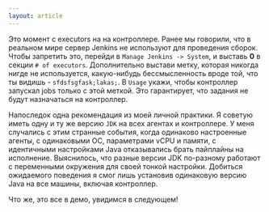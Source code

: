 ```yaml
---
layout: article
---
```

Это момент с executors на на контроллере. Ранее мы говорили, что в реальном мире сервер Jenkins не используют для проведения сборок.
Чтобы запретить это, перейди в `Manage Jenkins -> System`, и выставь **0** в секции `# of executors`. Дополнительно выстави метку, которая никогда нигде не используется, какую-нибудь бессмысленность вроде той, что ты видишь - `sfdsfsgfask;lakas;`. В `Usage` укажи, чтобы контроллер запускал jobs только с этой меткой. Это гарантирует, что задания не будут назначаться на контроллер.

Напоследок одна рекомендация из моей личной практики. Я советую иметь одну и ту же версию `JDK` на всех агентах и контроллере. У меня случались с этим странные события, когда одинаково настроенные агенты, с одинаковыми ОС, параметрами vCPU и памяти, с идентичными настройками Java отказывались брать пайплайны на исполнение. Выяснилось, что разные версии JDK по-разному работают с переменными окружения для своей тонкой настройки. Добиться ожидаемого поведения я смог лишь установив одинаковую версию Java на все машины, включая контроллер.

Что же, это все в демо, увидимся в следующем!
